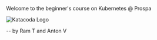 Welcome to the beginner's course on Kubernetes @ Prospa

![Katacoda Logo](./assets/logo-text-with-head.png)

  -- by Ram T and Anton V
